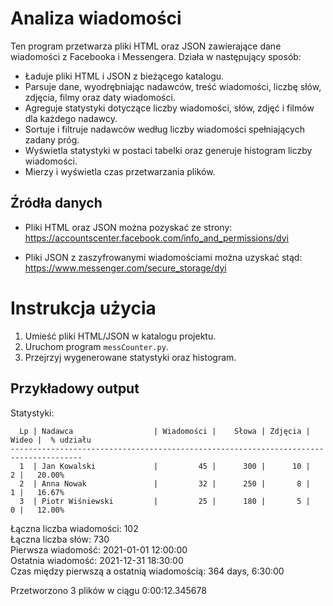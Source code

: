 # Analiza wiadomości

Ten program przetwarza pliki HTML oraz JSON zawierające dane wiadomości z Facebooka i Messengera. Działa w następujący sposób:
- Ładuje pliki HTML i JSON z bieżącego katalogu.
- Parsuje dane, wyodrębniając nadawców, treść wiadomości, liczbę słów, zdjęcia, filmy oraz daty wiadomości.
- Agreguje statystyki dotyczące liczby wiadomości, słów, zdjęć i filmów dla każdego nadawcy.
- Sortuje i filtruje nadawców według liczby wiadomości spełniających zadany próg.
- Wyświetla statystyki w postaci tabelki oraz generuje histogram liczby wiadomości.
- Mierzy i wyświetla czas przetwarzania plików.

## Źródła danych

- Pliki HTML oraz JSON można pozyskać ze strony:  
https://accountscenter.facebook.com/info_and_permissions/dyi

- Pliki JSON z zaszyfrowanymi wiadomościami można uzyskać stąd:  
https://www.messenger.com/secure_storage/dyi

# Instrukcja użycia

1. Umieść pliki HTML/JSON w katalogu projektu.
2. Uruchom program `messCounter.py`.
3. Przejrzyj wygenerowane statystyki oraz histogram.

## Przykładowy output

Statystyki:
```
  Lp | Nadawca                  | Wiadomości |    Słowa | Zdjęcia | Wideo |  % udziału
--------------------------------------------------------------------------------------
  1  | Jan Kowalski             |         45 |      300 |      10 |     2 |   20.00%
  2  | Anna Nowak               |         32 |      250 |       8 |     1 |   16.67%
  3  | Piotr Wiśniewski         |         25 |      180 |       5 |     0 |   12.00%
```

Łączna liczba wiadomości: 102  
Łączna liczba słów: 730  
Pierwsza wiadomość: 2021-01-01 12:00:00  
Ostatnia wiadomość: 2021-12-31 18:30:00  
Czas między pierwszą a ostatnią wiadomością: 364 days, 6:30:00  

Przetworzono 3 plików w ciągu 0:00:12.345678
